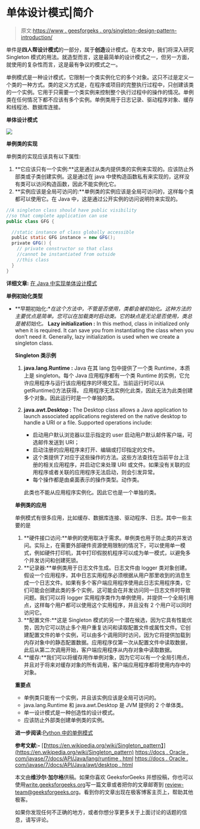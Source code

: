 # 单体设计模式|简介

> 原文:[https://www . geesforgeks . org/singleton-design-pattern-introduction/](https://www.geeksforgeeks.org/singleton-design-pattern-introduction/)

单件是**四人帮设计模式**的一部分，属于**创造**设计模式。在本文中，我们将深入研究 Singleton 模式的用法。就造型而言，这是最简单的设计模式之一，但另一方面，就使用的复杂性而言，这是最有争议的模式之一。

单例模式是一种设计模式，它限制一个类实例化它的多个对象。这只不过是定义一个类的一种方式。类的定义方式是，在程序或项目的完整执行过程中，只创建该类的一个实例。它用于只需要一个类实例来控制整个执行过程中的操作的情况。单例类在任何情况下都不应该有多个实例。单例类用于日志记录、驱动程序对象、缓存和线程池、数据库连接。

**单体设计模式**

![](img/47c49e897acb91876ea606412671d323.png)

**单例类的实现**

单例类的实现应该具有以下属性:

1.  **它应该只有一个实例:**这是通过从类内提供类的实例来实现的。应该防止外部类或子类创建实例。这是通过在 java 中使构造函数私有来实现的，这样没有类可以访问构造函数，因此不能实例化它。
2.  **实例应该是全局可访问的:**单例类的实例应该是全局可访问的，这样每个类都可以使用它。在 Java 中，这是通过公开实例的访问说明符来实现的。

```java
//A singleton class should have public visibility
//so that complete application can use
public class GFG {

  //static instance of class globally accessible
  public static GFG instance = new GFG();
  private GFG() {
    // private constructor so that class
    //cannot be instantiated from outside
    //this class
  }
}
```

**详细文章:** [在 Java 中实现单体设计模式](https://www.geeksforgeeks.org/singleton-design-pattern/)

**单例初始化类型**

*   **早期初始化:**在这个方法中，不管是否使用，类都会被初始化。这种方法的主要优点是简单。您可以在加载类时启动类。它的缺点是无论是否使用，类总是被初始化。*   **Lazy initialization :** In this method, class in initialized only when it is required. It can save you from instantiating the class when you don’t need it. Generally, lazy initialization is used when we create a singleton class.

    **Singleton 类示例**

    1.  **java.lang.Runtime :** Java 在其 lang 包中提供了一个类 Runtime，本质上是 singleton。每个 Java 应用程序都有一个类 Runtime 的实例，它允许应用程序与运行该应用程序的环境交互。当前运行时可以从 getRuntime()方法获得。
        应用程序无法实例化此类，因此无法为此类创建多个对象。因此运行时是一个单独的类。
    2.  **java.awt.Desktop :** The Desktop class allows a Java application to launch associated applications registered on the native desktop to handle a URI or a file.
        Supported operations include:
        *   启动用户默认浏览器以显示指定的 user
            启动用户默认邮件客户端，可选邮件发送到 URI；
        *   启动注册的应用程序来打开、编辑或打印指定的文件。
        *   这个类提供了对应于这些操作的方法。这些方法查找在当前平台上注册的相关应用程序，并启动它来处理 URI 或文件。如果没有关联的应用程序或者关联的应用程序无法启动，则会引发异常。
        *   每个操作都是由桌面表示的操作类型。动作类。

        此类也不能从应用程序实例化。因此它也是一个单独的类。

    **单例类的应用**

    单例模式有很多应用，比如缓存、数据库连接、驱动程序、日志。其中一些主要的是

    1.  **硬件接口访问:**单例的使用取决于需求。单例类也用于防止类的并发访问。实际上，在需要外部硬件资源使用限制的情况下，可以使用单一模式，例如硬件打印机，其中打印假脱机程序可以成为单一模式，以避免多个并发访问和创建死锁。
    2.  **记录器:**单例类用于日志文件生成。日志文件由 logger 类对象创建。假设一个应用程序，其中日志实用程序必须根据从用户那里收到的消息生成一个日志文件。如果有多个客户端应用程序使用此日志实用程序类，它们可能会创建此类的多个实例，这可能会在并发访问同一日志文件时导致问题。我们可以将 logger 实用程序类作为单例使用，并提供一个全局引用点，这样每个用户都可以使用这个实用程序，并且没有 2 个用户可以同时访问它。
    3.  **配置文件:**这是 Singleton 模式的另一个潜在候选，因为它具有性能优势，因为它可以防止多个用户重复访问和读取配置文件或属性文件。它创建配置文件的单个实例，可以由多个调用同时访问，因为它将提供加载到内存对象中的静态配置数据。应用程序仅第一次从配置文件中读取数据，此后从第二次调用开始，客户端应用程序从内存对象中读取数据。
    4.  **缓存:**我们可以将缓存用作单例对象，因为它可以有一个全局引用点，并且对于将来对缓存对象的所有调用，客户端应用程序都将使用内存中的对象。

    **重要点**

    *   单例类只能有一个实例，并且该实例应该是全局可访问的。
    *   java.lang.Runtime 和 java.awt.Desktop 是 JVM 提供的 2 个单体类。
    *   单一设计模式是一种创造性的设计模式。
    *   应该防止外部类创建单例类的实例。

    **进一步阅读:**[Python 中的单例模式](https://www.geeksforgeeks.org/singleton-pattern-in-python-a-complete-guide/)

    **参考文献:-**
    [【https://en.wikipedia.org/wiki/Singleton_pattern】](https://en.wikipedia.org/wiki/Singleton_pattern)
    [https://docs . Oracle . com/javase/7/docs/API/Java/lang/runtime . html](https://docs.oracle.com/javase/7/docs/api/java/lang/Runtime.html)
    [https://docs . Oracle . com/javase/7/docs/API/Java/awt/desktop . html](https://docs.oracle.com/javase/7/docs/api/java/awt/Desktop.html)

    本文由**维沙尔·加尔格**供稿。如果你喜欢 GeeksforGeeks 并想投稿，你也可以使用[write.geeksforgeeks.org](https://write.geeksforgeeks.org)写一篇文章或者把你的文章邮寄到 review-team@geeksforgeeks.org。看到你的文章出现在极客博客主页上，帮助其他极客。

    如果你发现任何不正确的地方，或者你想分享更多关于上面讨论的话题的信息，请写评论。